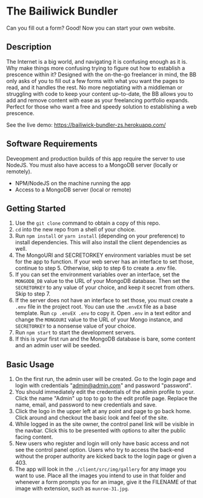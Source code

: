 # The Bailiwick Bundler
Can you fill out a form? Good! Now you can start your own website.

## Description
The Internet is a big world, and navigating it is confusing enough as it is. Why make things more confusing trying
to figure out how to establish a prescence within it? Designed with the on-the-go freelancer in mind, the BB only 
asks of you to fill out a few forms with what you want the pages to read, and it handles the rest. No more negotiating
with a middleman or struggling with code to keep your content up-to-date, the BB allows you to add and remove content with ease
as your freelancing portfolio expands. Perfect for those who want a free and speedy solution to establishing a web prescence.

See the live demo: https://bailiwick-bundler-zs.herokuapp.com/

## Software Requirements
Deveopment and production builds of this app require the server to use NodeJS. You must also have access to a MongoDB server (locally or remotely).

- NPM/NodeJS on the machine running the app
- Access to a MongoDB server (local or remote)

## Getting Started
1. Use the `git clone` command to obtain a copy of this repo.
2. `cd` into the new repo from a shell of your choice.
3. Run `npm install` or `yarn install` (depending on your preference) to install dependencies. This will also install the 
client dependencies as well.
4. The MongoURI and SECRETORKEY environment variables must be set for the app to function. If your web server has an interface
to set those, continue to step 5. Otherwise, skip to step 6 to create a .env file.
5. If you can set the environment variables over an interface, set the `MONGODB_DB` value to the URL of your MongoDB database.
Then set the `SECRETORKEY` to any value of your choice, and keep it secret from others. Skip to step 7.
6. If the server does not have an interface to set those, you must create a `.env` file in the project root. You can use
the `.envEX` file as a base template. Run `cp .envEX .env` to copy it. Open `.env` in a text editor and change the
`MONGOURI` value to the URL of your Mongo instance, and `SECRETORKEY` to a nonsense value of your choice.
7. Run `npm start` to start the development servers.
8. If this is your first run and the MongoDB database is bare, some content and an admin user will be seeded.

## Basic Usage
1. On the first run, the admin user will be created. Go to the login page and login with credentials "admin@admin.com" and password "password".
2. You should immediately edit the credentials of the admin profile to your. Click the name "Admin" up top to go to the edit profile page. Replace the name, email, and password to new credentials and save.
3. Click the logo in the upper left at any point and page to go back home. Click around and checkout the basic look and feel of the site.
4. While logged in as the site owner, the control panel link will be visible in the navbar. Click this to be presented with options
to alter the public facing content.
5. New users who register and login will only have basic access and not see the control panel option. Users who try to access the back-end without the proper authority are kicked back to the login page or given a 403.
6. The app will look in the `./client/src/img/gallery` for any image you want to use. Place all the images you intend to use in that folder and whenever a form prompts you for an image, give it the FILENAME of that image with extension, such as `munroe-31.jpg`.
